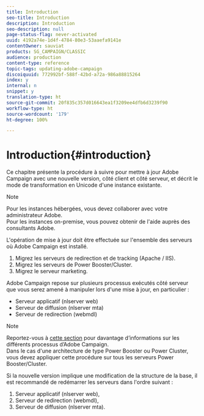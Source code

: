 ```yaml
---
title: Introduction
seo-title: Introduction
description: Introduction
seo-description: null
page-status-flag: never-activated
uuid: 4192a74e-1d4f-4784-80e3-53aaefa9141e
contentOwner: sauviat
products: SG_CAMPAIGN/CLASSIC
audience: production
content-type: reference
topic-tags: updating-adobe-campaign
discoiquuid: 772992bf-588f-42bd-a72a-986a88815264
index: y
internal: n
snippet: y
translation-type: ht
source-git-commit: 20f835c357d016643ea1f3209ee4dfb6d3239f90
workflow-type: ht
source-wordcount: '179'
ht-degree: 100%

---
```



# Introduction{#introduction}

Ce chapitre présente la procédure à suivre pour mettre à jour Adobe Campaign avec une nouvelle version, côté client et côté serveur, et décrit le mode de transformation en Unicode d&#39;une instance existante.

>[!NOTE]
>
>Pour les instances hébergées, vous devez collaborer avec votre administrateur Adobe.\
>Pour les instances on-premise, vous pouvez obtenir de l&#39;aide auprès des consultants Adobe.

L&#39;opération de mise à jour doit être effectuée sur l&#39;ensemble des serveurs où Adobe Campaign est installé.

1. Migrez les serveurs de redirection et de tracking (Apache / IIS).
1. Migrez les serveurs de Power Booster/Cluster.
1. Migrez le serveur marketing.

Adobe Campaign repose sur plusieurs processus exécutés côté serveur que vous serez amené à manipuler lors d&#39;une mise à jour, en particulier :

* Serveur applicatif (nlserver web)
* Serveur de diffusion (nlserver mta)
* Serveur de redirection (webmdl)

>[!NOTE]
>
>Reportez-vous à [cette section](../../installation/using/general-architecture.md#logical-application-layer) pour davantage d’informations sur les différents processus d’Adobe Campaign.\
>Dans le cas d&#39;une architecture de type Power Booster ou Power Cluster, vous devez appliquer cette procédure sur tous les serveurs Power Booster/Cluster.

Si la nouvelle version implique une modification de la structure de la base, il est recommandé de redémarrer les serveurs dans l&#39;ordre suivant :

1. Serveur applicatif (nlserver web),
1. Serveur de redirection (webmdl),
1. Serveur de diffusion (nlserver mta).

